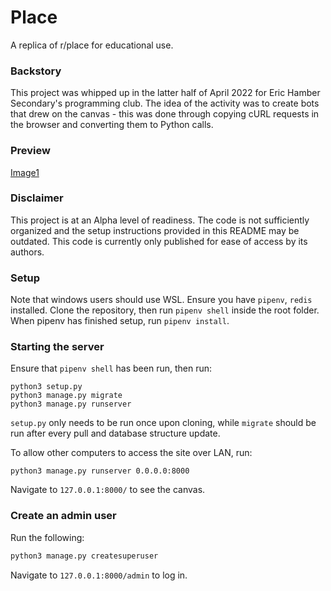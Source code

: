 # Place

A replica of r/place for educational use.

### Backstory

This project was whipped up in the latter half of April 2022 for Eric Hamber Secondary's programming club. The idea of the activity was to create bots that drew on the canvas - this was done through copying cURL requests in the browser and converting them to Python calls.

### Preview

[Image1](./showcase/hamberplace.png)

### Disclaimer

This project is at an Alpha level of readiness. The code is not sufficiently organized and the setup instructions provided in this README may be outdated.
This code is currently only published for ease of access by its authors.

### Setup

Note that windows users should use WSL.
Ensure you have `pipenv`, `redis` installed.
Clone the repository, then run `pipenv shell` inside the root folder.
When pipenv has finished setup, run `pipenv install`.

### Starting the server

Ensure that `pipenv shell` has been run, then run:
```
python3 setup.py
python3 manage.py migrate
python3 manage.py runserver
```
`setup.py` only needs to be run once upon cloning, while `migrate` should be run after every pull and 
database structure update.

To allow other computers to access the site over LAN, run:
```
python3 manage.py runserver 0.0.0.0:8000
```
Navigate to `127.0.0.1:8000/` to see the canvas.

### Create an admin user
Run the following:
```bash
python3 manage.py createsuperuser
```
Navigate to `127.0.0.1:8000/admin` to log in.
